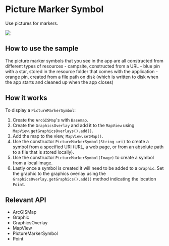 <h1>Picture Marker Symbol</h1>

<p>Use pictures for markers.</p>

<p><img src="PictureMarkerSymbol.png"/></p>

<h2>How to use the sample</h2>

<p>The picture marker symbols that you see in the app are all constructed from different types of resources
    - campsite,  constructed from a URL
    - blue pin with a star, stored in the resource folder that comes with the application
    - orange pin, created from a file path on disk (which is written to disk when the app starts and cleaned up when the app closes)</p>

<h2>How it works</h2>

<p>To display a <code>PictureMarkerSymbol</code>:</p>

<ol>
    <li>Create the <code>ArcGISMap</code>'s with <code>Basemap</code>.</li>
    <li>Create the <code>GraphicsOverlay</code> and add it to the <code>MapView</code> using <code>MapView.getGraphicsOverlays().add()</code>.</li>
    <li>Add the map to the view, <code>MapView.setMap()</code>. </li>
    <li>Use the constructor <code>PictureMarkerSymbol(String uri)</code> to create a symbol from a specified URI (URL, a web page, or from an absolute path to a file that is stored locally).</li>
    <li>Use the constructor <code>PictureMarkerSymbol(Image)</code> to create a symbol from a local image. </li>
    <li>Lastly once a symbol is created it will need to be added to a <code>Graphic</code>. Set the graphic to the graphics overlay using the <code>GraphicsOverlay.getGraphics().add()</code> method indicating the location <code>Point</code>.</li>
</ol>

<h2>Relevant API</h2>

<ul>
    <li>ArcGISMap</li>
    <li>Graphic</li>
    <li>GraphicsOverlay</li>
    <li>MapView</li>
    <li>PictureMarkerSymbol</li>
    <li>Point</li>
</ul>


